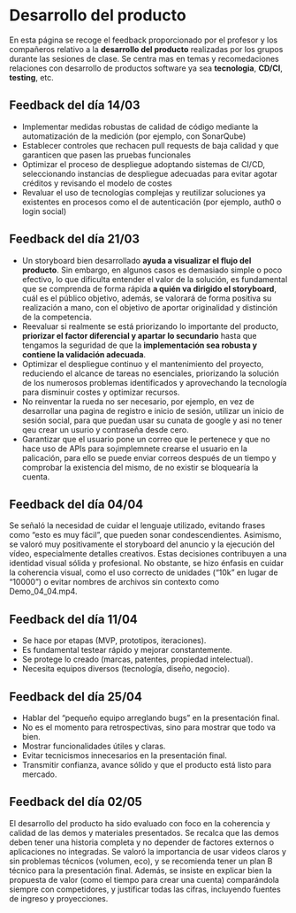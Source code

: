 # Desarrollo del producto

En esta página se recoge el feedback proporcionado por el profesor y los compañeros relativo a la **desarrollo del producto** realizadas por los grupos durante las sesiones de clase. Se centra mas en temas y recomedaciones relaciones con desarrollo de productos software ya sea **tecnologia**, **CD/CI**, **testing**, etc.

## Feedback del día 14/03
- Implementar medidas robustas de calidad de código mediante la automatización de la medición (por ejemplo, con SonarQube)
- Establecer controles que rechacen pull requests de baja calidad y que garanticen que pasen las pruebas funcionales
- Optimizar el proceso de despliegue adoptando sistemas de CI/CD, seleccionando instancias de despliegue adecuadas para evitar agotar créditos y revisando el modelo de costes
- Revaluar el uso de tecnologías complejas y reutilizar soluciones ya existentes en procesos como el de autenticación (por ejemplo, auth0 o login social)

## Feedback del día 21/03
- Un storyboard bien desarrollado **ayuda a visualizar el flujo del producto**. Sin embargo, en algunos casos es demasiado simple o poco efectivo, lo que dificulta entender el valor de la solución, es fundamental que se comprenda de forma rápida **a quién va dirigido el storyboard**, cuál es el público objetivo, además, se valorará de forma positiva su realización a mano, con el objetivo de aportar originalidad y distinción de la competencia.
- Reevaluar si realmente se está priorizando lo importante del producto, **priorizar el factor diferencial y apartar lo secundario** hasta que tengamos la seguridad de que la **implementación sea robusta y contiene la validación adecuada**.
- Optimizar el despliegue continuo y el mantenimiento del proyecto, reduciendo el alcance de tareas no esenciales, priorizando la solución de los numerosos problemas identificados y aprovechando la tecnología para disminuir costes y optimizar recursos.
- No reinventar la rueda no ser necesario, por ejemplo, en vez de desarrollar una pagina de registro e inicio de sesión, utilizar un inicio de sesión social, para que puedan usar su cunata de google y asi no tener qeu crear un usurio y contraseña desde cero.
- Garantizar que el usuario pone un correo que le pertenece y que no hace uso de APIs para so¡implemnete crearse el usuario en la palicación, para ello se puede enviar correos después de un tiempo y comprobar la existencia del mismo, de no existir se bloquearía la cuenta.

## Feedback del día 04/04

Se señaló la necesidad de cuidar el lenguaje utilizado, evitando frases como “esto es muy fácil”, que pueden sonar condescendientes. Asimismo, se valoró muy positivamente el storyboard del anuncio y la ejecución del vídeo, especialmente detalles creativos. Estas decisiones contribuyen a una identidad visual sólida y profesional. No obstante, se hizo énfasis en cuidar la coherencia visual, como el uso correcto de unidades (“10k” en lugar de “10000”) o evitar nombres de archivos sin contexto como Demo_04_04.mp4.

## Feedback del día 11/04
- Se hace por etapas (MVP, prototipos, iteraciones).
- Es fundamental testear rápido y mejorar constantemente.
- Se protege lo creado (marcas, patentes, propiedad intelectual).
- Necesita equipos diversos (tecnología, diseño, negocio).

## Feedback del día 25/04
- Hablar del “pequeño equipo arreglando bugs” en la presentación final.
- No es el momento para retrospectivas, sino para mostrar que todo va bien.
- Mostrar funcionalidades útiles y claras.
- Evitar tecnicismos innecesarios en la presentación final.
- Transmitir confianza, avance sólido y que el producto está listo para mercado.

## Feedback del día 02/05

El desarrollo del producto ha sido evaluado con foco en la coherencia y calidad de las demos y materiales presentados. Se recalca que las demos deben tener una historia completa y no depender de factores externos o aplicaciones no integradas. Se valoró la importancia de usar videos claros y sin problemas técnicos (volumen, eco), y se recomienda tener un plan B técnico para la presentación final. Además, se insiste en explicar bien la propuesta de valor (como el tiempo para crear una cuenta) comparándola siempre con competidores, y justificar todas las cifras, incluyendo fuentes de ingreso y proyecciones.